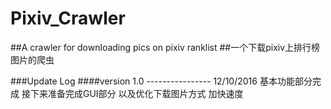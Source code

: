 ﻿# Pixiv_Crawler
##A crawler for downloading pics on pixiv ranklist
##一个下载pixiv上排行榜图片的爬虫
<br>

###Update Log
####version 1.0 ----------------   12/10/2016
 基本功能部分完成 接下来准备完成GUI部分 以及优化下载图片方式 加快速度

